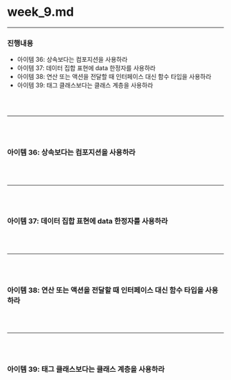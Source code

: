 # week_9.md

<hr>

### 진행내용

- 아이템 36: 상속보다는 컴포지션을 사용하라
- 아이템 37: 데이터 집합 표현에 data 한정자를 사용하라
- 아이템 38: 연산 또는 액션을 전달할 때 인터페이스 대신 함수 타입을 사용하라
- 아이템 39: 태그 클래스보다는 클래스 계층을 사용하라

<br>
<br>
<hr>
<br>
<br>

### 아이템 36: 상속보다는 컴포지션을 사용하라


<br>
<br>
<hr>
<br>
<br>

### 아이템 37: 데이터 집합 표현에 data 한정자를 사용하라


<br>
<br>
<hr>
<br>
<br>

### 아이템 38: 연산 또는 액션을 전달할 때 인터페이스 대신 함수 타입을 사용하라


<br>
<br>
<hr>
<br>
<br>

### 아이템 39: 태그 클래스보다는 클래스 계층을 사용하라
